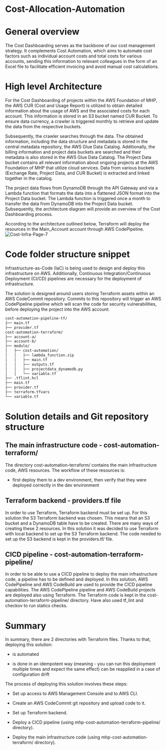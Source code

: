 # Cost-Allocation-Automation

# General overview
The Cost Dashboarding serves as the backbone of our cost management strategy. It complements Cost Automation, which aims to automate cost factors such as individual account costs and total costs for various accounts, sending this information to relevant colleagues in the form of an Excel file to facilitate efficient invoicing and avoid manual cost calculations.

# High level Architecture
For the Cost Dashboarding of projects within the AWS Foundation of MHP, the AWS CUR (Cost and Usage Report) is utilized to obtain detailed information about the usage of AWS and the associated costs for each account. This information is stored in an S3 bucket named CUR Bucket. To ensure data currency, a crawler is triggered monthly to retrieve and update the data from the respective buckets.

Subsequently, the crawler searches through the data. The obtained information, including the data structure and metadata is stored in the central metadata repository, the AWS Glue Data Catalog. Additionally, the billing information and project data buckets are searched and their metadata is also stored in the AWS Glue Data Catalog. The Project Data bucket contains all relevant information about ongoing projects at the AWS Foundation of MHP that utilize cloud services. Data from various buckets (Exchange Rate, Project Data, and CUR Bucket) is extracted and linked together in the catalog.

The project data flows from DynamoDB through the API Gateway and via a Lambda function that formats the data into a flattened JSON format into the Project Data bucket. The Lambda function is triggered once a month to transfer the data from DynamoDB into the Project Data bucket. Subsequently, the architecture diagram will provide an overview of the Cost Dashboarding process.

According to the architecture outlined below, Terraform will deploy the resources in the Main_Account account through
AWS CodePipeline.
![Cost-Infra-Page-7](https://github.com/user-attachments/assets/3b1c3df1-a23f-4ece-8bef-70ca3b477c42)


# Code folder structure snippet
Infrastructure-as-Code (IaC) is being used to design and deploy this infrastructure on AWS. Additionally, Continuous Integration/Continuous Deployment
(CI/CD) pipelines are necessary for the deployment of infrastructure.

The solution is designed around users storing Terraform assets within an AWS CodeCommit repository. Commits to this repository will trigger an AWS CodePipeline pipeline which will scan the code for security vulnerabilities, before deploying the project into the AWS account.

```bash
cost-automation-pipeline-tf/
├── main.tf
├── provider.tf
cost-automation-terraform/
├── account-a/
├── account-b/
├── module/
│   ├── cost-automation/
│   │   ├── lambda_function.zip
│   │   ├── main.tf
│   │   ├── outputs.tf
│   │   ├── projectdata_dynamodb.py
│   │   └── variable.tf  
├── .tflint.hcl
├── main.tf
├── provider.tf
├── terraform.tfvars
└── variable.tf
```

# Solution details and Git repository structure

## The main infrastructure code - cost-automation-terraform/

The directory cost-automation-terraform/ contains the main infrastructure code, AWS resources. The workflow of these resources is:

  - first deploy them to a dev environment, then verify that they were deployed correctly in the dev environment

## Terraform backend - providers.tf file

In order to use Terraform, Terraform backend must be set up. For this solution the S3 Terraform backend was chosen. This means that an S3 bucket and a DynamoDB table have to be created. There are many ways of creating these 2 resources. In this solution it was decided to use Terraform with local backend to set up the S3 Terraform backend. The code needed to set up the S3 backend is kept in the providers.tf/ file.

## CICD pipeline - cost-automation-terraform-pipeline/

In order to be able to use a CICD pipeline to deploy the main infrastructure code, a pipeline has to be defined and deployed. In this solution, AWS CodePipeline and AWS CodeBuild are used to provide the CICD pipeline capabilities. The AWS CodePipeline pipeline and AWS CodeBuild projects are deployed also using Terraform. The Terraform code is kept in the cost-automation-terraform-pipeline/ directory. Have also used tf_lint and checkov to run statics checks.

# Summary

In summary, there are 2 directories with Terraform files. Thanks to that, deploying this solution:

- is automated

- is done in an idempotent way (meaning - you can run this deployment multiple times and expect the same effect)
can be reapplied in a case of configuration drift

The process of deploying this solution involves these steps:

  - Set up access to AWS Management Console and to AWS CLI.

  - Create an AWS CodeCommit git repository and upload code to it.

  - Set up Terraform backend.

  - Deploy a CICD pipeline (using mhp-cost-automation-terraform-pipeline/ directory).

  - Deploy the main infrastructure code (using mhp-cost-automation-terraform/ directory).


